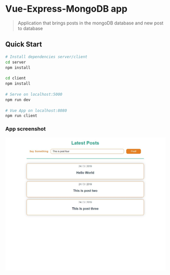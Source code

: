 # Vue-Express-MongoDB app

> Application that brings posts in the mongoDB database and new post to database

## Quick Start

```bash
# Install dependencies server/client
cd server
npm install

cd client
npm install

# Serve on localhost:5000
npm run dev

# Vue App on localhost:8080
npm run client
```

### App screenshot

![screenshot](./screenshot.JPG)
